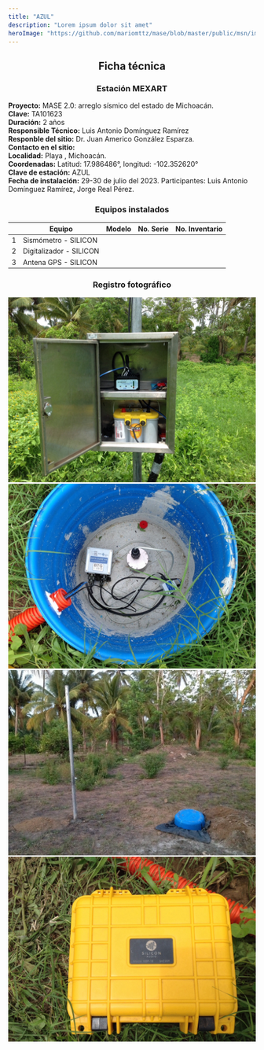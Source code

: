```yaml
---
title: "AZUL"
description: "Lorem ipsum dolor sit amet"
heroImage: "https://github.com/mariomttz/mase/blob/master/public/msn/images/blog/azul/azul_1.jpg?raw=true"
---
```


<div align="center">

## Ficha técnica

### Estación MEXART

</div>

**Proyecto:** MASE 2.0: arreglo sísmico del estado de Michoacán.  
**Clave:** TA101623  
**Duración:** 2 años  
**Responsible Técnico:** Luis Antonio Domínguez Ramírez  
**Responble del sitio:** Dr. Juan Americo González Esparza.  
**Contacto en el sitio:**  
**Localidad:** Playa , Michoacán.  
**Coordenadas:** Latitud: 17.986486°, longitud: \-102.352620°  
**Clave de estación:** AZUL  
**Fecha de instalación:** 29-30 de julio del 2023\. Participantes: Luis Antonio Domínguez Ramírez, Jorge Real Pérez.

<div align="center">

### Equipos instalados

</div>

|     | Equipo                   | Modelo | No. Serie | No. Inventario |
| --- | ------------------------ | ------ | --------- | -------------- |
| 1   | Sismómetro \- SILICON    |        |           |                |
| 2   | Digitalizador \- SILICON |        |           |                |
| 3   | Antena GPS \- SILICON    |        |           |                |

<div align="center">

### Registro fotográfico

</div>

![azul_1](https://github.com/mariomttz/mase/blob/master/public/msn/images/blog/azul/azul_1.jpg?raw=true)  
![azul_2](https://github.com/mariomttz/mase/blob/master/public/msn/images/blog/azul/azul_2.jpg?raw=true)  
![azul_3](https://github.com/mariomttz/mase/blob/master/public/msn/images/blog/azul/azul_3.jpg?raw=true)  
![azul_4](https://github.com/mariomttz/mase/blob/master/public/msn/images/blog/azul/azul_4.jpg?raw=true)
